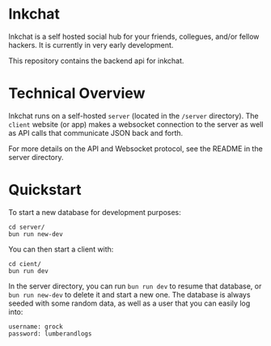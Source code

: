 # Inkchat

Inkchat is a self hosted social hub for your friends, collegues, and/or fellow hackers. It is currently in very early development.

This repository contains the backend api for inkchat.

# Technical Overview

Inkchat runs on a self-hosted `server` (located in the `/server` directory). The `client` website (or app) makes a websocket connection to the server as well as API calls that communicate JSON back and forth.

For more details on the API and Websocket protocol, see the README in the server directory.


# Quickstart

To start a new database for development purposes:
```
cd server/
bun run new-dev
```

You can then start a client with:
```
cd cient/
bun run dev
```


In the server directory, you can run `bun run dev` to resume that database, or `bun run new-dev` to delete it and start a new one. The database is always seeded with some random data, as well as a user that you can easily log into:

```
username: grock
password: lumberandlogs
```
